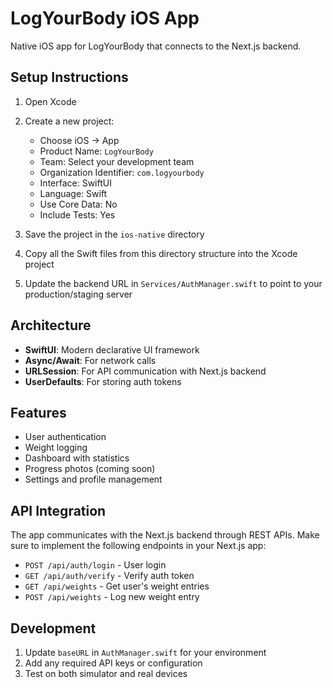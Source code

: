 # LogYourBody iOS App

Native iOS app for LogYourBody that connects to the Next.js backend.

## Setup Instructions

1. Open Xcode
2. Create a new project:
   - Choose iOS → App
   - Product Name: `LogYourBody`
   - Team: Select your development team
   - Organization Identifier: `com.logyourbody`
   - Interface: SwiftUI
   - Language: Swift
   - Use Core Data: No
   - Include Tests: Yes

3. Save the project in the `ios-native` directory

4. Copy all the Swift files from this directory structure into the Xcode project

5. Update the backend URL in `Services/AuthManager.swift` to point to your production/staging server

## Architecture

- **SwiftUI**: Modern declarative UI framework
- **Async/Await**: For network calls
- **URLSession**: For API communication with Next.js backend
- **UserDefaults**: For storing auth tokens

## Features

- User authentication
- Weight logging
- Dashboard with statistics
- Progress photos (coming soon)
- Settings and profile management

## API Integration

The app communicates with the Next.js backend through REST APIs. Make sure to implement the following endpoints in your Next.js app:

- `POST /api/auth/login` - User login
- `GET /api/auth/verify` - Verify auth token
- `GET /api/weights` - Get user's weight entries
- `POST /api/weights` - Log new weight entry

## Development

1. Update `baseURL` in `AuthManager.swift` for your environment
2. Add any required API keys or configuration
3. Test on both simulator and real devices
